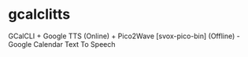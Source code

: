 # gcalclitts
GCalCLI + Google TTS (Online) + Pico2Wave [svox-pico-bin] (Offline) - Google Calendar Text To Speech
